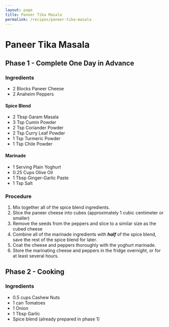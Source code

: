 ```yaml
---
layout: page
title: Paneer Tika Masala
permalink: /recipes/paneer-tika-masala
---
```


# Paneer Tika Masala

## Phase 1 - Complete One Day in Advance

### Ingredients

* 2 Blocks Paneer Cheese
* 2 Anaheim Peppers

#### Spice Blend

* 2 Tbsp Garam Masala
* 3 Tsp Cumin Powder
* 2 Tsp Coriander Powder
* 2 Tsp Curry Leaf Powder
* 1 Tsp Turmeric Powder
* 1 Tsp Chile Powder

#### Marinade

* 1 Serving Plain Yoghurt
* 0.25 Cups Olive Oil
* 1 Tbsp Ginger-Garlic Paste
* 1 Tsp Salt

### Procedure

1. Mix together all of the spice blend ingredients. 
2. Slice the paneer cheese into cubes (approximately 1 cubic centimeter or smaller)
3. Remove the seeds from the peppers and slice to a similar size as the cubed cheese
4. Combine all of the marinade ingredients with ***half*** of the spice blend, save the rest of the spice blend for later.
5. Coat the cheese and peppers thoroughly with the yoghurt marinade. 
6. Store the marinating cheese and peppers in the fridge overnight, or for at least several hours.

## Phase 2 - Cooking

### Ingredients

* 0.5 cups Cashew Nuts
* 1 can Tomatoes
* 1 Onion
* 1 Tbsp Garlic
* Spice blend (already prepared in phase 1)